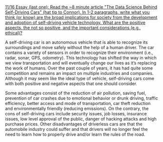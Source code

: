 [11/16 Essay (last one): Read the ~8 minute article "The Data Science Behind Self-Driving Cars" (hat tip to Connor). In 1-2 paragraphs, write what you think (or know) are the broad implications for society from the development and adoption of self-driving vehicle technology. What are the positive aspects, the not so positive, and the important considerations (e.g., ethical)?](https://medium.com/@feiqi9047/the-data-science-behind-self-driving-cars-eb7d0579c80b)

A self-driving car is an autonomous vehicle that is able to recognize its surroundings and move safely without the help of a human driver.  The car contains a variety of sensors in order to recognize their environment (i.e., radar, sonar, GPS, odometry).  This technology has shifted the way in which we view transportation and will eventually change our lives as it’s replacing the work of humans.  Over the past couple of years, it has had quite some competition and remains an impact on multiple industries and companies.  Although it may seem like the ideal type of vehicle, self-driving cars come with both positive and negative aspects that one should consider.  
 
Some advantages consist of the reduction of air pollution, saving fuel, prevention of car crashes due to emotional behavior or drunk driving, traffic efficiency, better access and mode of transportation, car theft reduction and environmentally friendly (reducing emissions).  On the contrary, the cons of self-driving cars include security issues, job losses, insurance issues, low level approval of the public, danger of hacking attacks and high purchase prices.  Other disadvantages of driverless cars are that the automobile industry could suffer and that drivers will no longer feel the need to learn how to properly drive and/or learn the rules of the road.  
